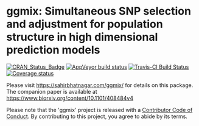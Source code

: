 # ggmix: Simultaneous SNP selection and adjustment for population structure in high dimensional prediction models

<!-- badges: start -->
[![CRAN_Status_Badge](http://www.r-pkg.org/badges/version/ggmix)](https://cran.r-project.org/package=ggmix)
[![AppVeyor build status](https://ci.appveyor.com/api/projects/status/github/sahirbhatnagar/ggmix?branch=master&svg=true)](https://ci.appveyor.com/project/sahirbhatnagar/ggmix)
[![Travis-CI Build Status](https://travis-ci.org/sahirbhatnagar/ggmix.svg?branch=master)](https://travis-ci.org/sahirbhatnagar/ggmix)
[![Coverage status](https://codecov.io/gh/sahirbhatnagar/ggmix/branch/master/graph/badge.svg)](https://codecov.io/github/sahirbhatnagar/ggmix?branch=master)
  <!-- badges: end -->


Please visit https://sahirbhatnagar.com/ggmix/ for details on this package.   
The companion paper is available at https://www.biorxiv.org/content/10.1101/408484v4

Please note that the 'ggmix' project is released with a [Contributor Code of Conduct](CODE_OF_CONDUCT.md). By contributing to this project, you agree to abide by its terms.
